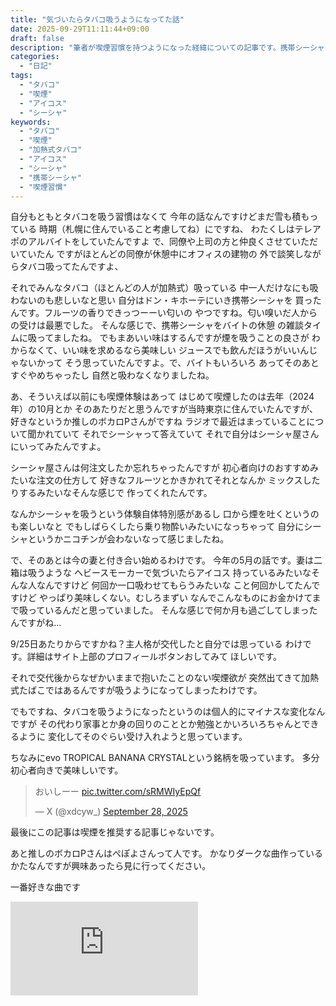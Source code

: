 ```yaml
---
title: "気づいたらタバコ吸うようになってた話"
date: 2025-09-29T11:11:44+09:00
draft: false
description: "筆者が喫煙習慣を持つようになった経緯についての記事です。携帯シーシャの経験から、加熱式タバコを吸い始めるまでの心境の変化や、現在の喫煙状況について語っています。"
categories:
  - "日記"
tags:
  - "タバコ"
  - "喫煙"
  - "アイコス"
  - "シーシャ"
keywords:
  - "タバコ"
  - "喫煙"
  - "加熱式タバコ"
  - "アイコス"
  - "シーシャ"
  - "携帯シーシャ"
  - "喫煙習慣"
---
```


自分もともとタバコを吸う習慣はなくて
今年の話なんですけどまだ雪も積もっている
時期（札幌に住んでいること考慮してね）にですね、
わたくしはテレアポのアルバイトをしていたんですよ
で、同僚や上司の方と仲良くさせていただいていたん
ですがほとんどの同僚が休憩中にオフィスの建物の
外で談笑しながらタバコ吸ってたんですよ、

それでみんなタバコ（ほとんどの人が加熱式）吸っている
中一人だけなにも吸わないのも悲しいなと思い
自分はドン・キホーテにいき携帯シーシャを
買ったんです。フルーツの香りできっつーーい匂いの
やつですね。匂い嗅いだ人からの受けは最悪でした。
そんな感じで、携帯シーシャをバイトの休憩
の雑談タイムに吸ってましたね。
でもまあいい味はするんですが煙を吸うことの良さが
わからなくて、いい味を求めるなら美味しい
ジュースでも飲んだほうがいいんじゃないかって
そう思っていたんですよ。で、バイトもいろいろ
あってそのあとすぐやめちゃったし
自然と吸わなくなりましたね。

あ、そういえば以前にも喫煙体験はあって
はじめて喫煙したのは去年（2024年）の10月とか
そのあたりだと思うんですが当時東京に住んでいたんですが、
好きなというか推しのボカロPさんがですね
ラジオで最近はまっていることについて聞かれていて
それでシーシャって答えていて
それで自分はシーシャ屋さんにいってみたんですよ。

シーシャ屋さんは何注文したか忘れちゃったんですが
初心者向けのおすすめみたいな注文の仕方して
好きなフルーツとかきかれてそれとなんか
ミックスしたりするみたいなそんな感じで
作ってくれたんです。

なんかシーシャを吸うという体験自体特別感があるし
口から煙を吐くというのも楽しいなと
でもしばらくしたら乗り物酔いみたいになっちゃって
自分にシーシャというかニコチンが会わないなって感じましたね。

で、そのあとは今の妻と付き合い始めるわけです。
今年の5月の話です。妻は二箱は吸うような
ヘビースモーカーで気づいたらアイコス
持っているみたいなそんな人なんですけど
何回か一口吸わせてもらうみたいな
こと何回かしてたんですけど
やっぱり美味しくない。むしろまずい
なんでこんなものにお金かけてまで吸っているんだと思っていました。
そんな感じで何か月も過ごしてしまったんですがね...

9/25日あたりからですかね？主人格が交代したと自分では思っている
わけです。詳細はサイト上部のプロフィールボタンおしてみて
ほしいです。

それで交代後からなぜかいままで抱いたことのない喫煙欲が
突然出てきて加熱式たばこではあるんですが吸うようになってしまったわけです。

でもですね、タバコを吸うようになったというのは個人的にマイナスな変化なんですが
その代わり家事とか身の回りのこととか勉強とかいろいろちゃんとできるように
変化してそのぐらい受け入れようと思っています。

ちなみにevo TROPICAL BANANA CRYSTALという銘柄を吸っています。
多分初心者向きで美味しいです。
<blockquote class="twitter-tweet"><p lang="ja" dir="ltr">おいしーー <a href="https://t.co/sRMWIyEpQf">pic.twitter.com/sRMWIyEpQf</a></p>&mdash; X (@xdcyw_) <a href="https://twitter.com/xdcyw_/status/1972429397203513696?ref_src=twsrc%5Etfw">September 28, 2025</a></blockquote> <script async src="https://platform.twitter.com/widgets.js" charset="utf-8"></script>



最後にこの記事は喫煙を推奨する記事じゃないです。


あと推しのボカロPさんはぺぽよさんって人です。
かなりダークな曲作っているかたなんですが興味あったら見に行ってください。


一番好きな曲です
<div class="responsive-embed">
<iframe src="https://www.youtube.com/embed/lRi2xK_Bb_M?si=vrTNLF8zU2QpU3eq" title="YouTube video player" frameborder="0" allow="accelerometer; autoplay; clipboard-write; encrypted-media; gyroscope; picture-in-picture; web-share" referrerpolicy="strict-origin-when-cross-origin" allowfullscreen></iframe>
</div>
